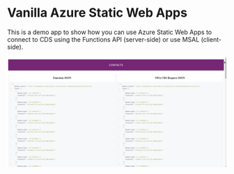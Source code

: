 # Vanilla Azure Static Web Apps

This is a demo app to show how you can use Azure Static Web Apps to connect to CDS using the Functions API (server-side) or use MSAL (client-side).

![Azure SWA Screenshot](screenshot.jpg)
